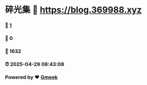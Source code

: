 # 碎光集 :link: https://blog.369988.xyz 
### :page_facing_up: [1](https://blog.369988.xyz/tag.html) 
### :speech_balloon: 0 
### :hibiscus: 1632 
### :alarm_clock: 2025-04-29 08:43:08 
### Powered by :heart: [Gmeek](https://github.com/Meekdai/Gmeek)

